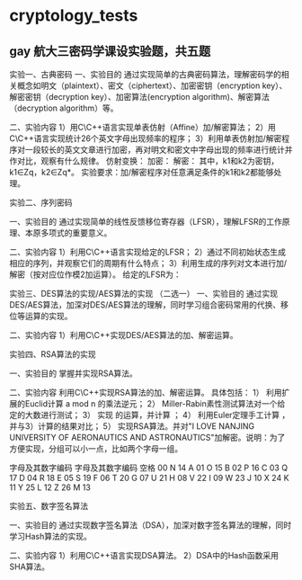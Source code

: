 # cryptology_tests
gay 航大三密码学课设实验题，共五题
-----------------
实验一、古典密码
一、实验目的
      通过实现简单的古典密码算法，理解密码学的相关概念如明文（plaintext）、密文（ciphertext）、加密密钥（encryption key）、解密密钥（decryption key）、加密算法(encryption algorithm)、解密算法（decryption algorithm）等。

二、实验内容
1）用C\C++语言实现单表仿射（Affine）加/解密算法；
2）用C\C++语言实现统计26个英文字母出现频率的程序；
3）利用单表仿射加/解密程序对一段较长的英文文章进行加密，再对明文和密文中字母出现的频率进行统计并作对比，观察有什么规律。
    仿射变换：
加密： 
解密： 
其中，k1和k2为密钥，k1∈Zq，k2∈Zq*。
实验要求：加/解密程序对任意满足条件的k1和k2都能够处理。



实验二、序列密码

一、实验目的
通过实现简单的线性反馈移位寄存器（LFSR），理解LFSR的工作原理、本原多项式的重要意义。

二、实验内容
1）利用C\C++语言实现给定的LFSR；
2）通过不同初始状态生成相应的序列，并观察它们的周期有什么特点；
3）利用生成的序列对文本进行加/解密（按对应位作模2加运算）。
给定的LFSR为：


实验三、DES算法的实现/AES算法的实现
（二选一）
一、实验目的
    通过实现DES/AES算法，加深对DES/AES算法的理解，同时学习组合密码常用的代换、移位等运算的实现。

二、实验内容
1）利用C\C++实现DES/AES算法的加、解密运算。



实验四、RSA算法的实现

一、实验目的
掌握并实现RSA算法。

二、实验内容
利用C\C++实现RSA算法的加、解密运算。
具体包括：
1）	利用扩展的Euclid计算 a mod n 的乘法逆元；
2）	Miller-Rabin素性测试算法对一个给定的大数进行测试；
3）	实现 的运算，并计算 ；
4）	利用Euler定理手工计算 ，并与3）计算的结果对比；
5）	实现RSA算法。并对"I LOVE NANJING UNIVERSITY OF AERONAUTICS AND ASTRONAUTICS"加解密。说明：为了方便实现，分组可以小一点，比如两个字母一组。


字母及其数字编码	字母及其数字编码
空格    00	N        14
A       01	O        15
B       02	P        16
C       03	Q        17
D       04	R        18 
E       05	S        19
F       06	T        20
G       07	U        21
H       08	V        22
I        09	W       23
J        10	X        24
K       11	Y        25
L        12	Z        26
M       13	



实验五、数字签名算法

一、实验目的
通过实现数字签名算法（DSA），加深对数字签名算法的理解，同时学习Hash算法的实现。

二、实验内容
1）利用C\C++语言实现DSA算法。
2）DSA中的Hash函数采用SHA算法。


